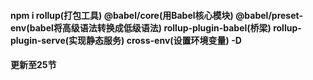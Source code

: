 #### npm i rollup(打包工具) @babel/core(用Babel核心模块) @babel/preset-env(babel将高级语法转换成低级语法) rollup-plugin-babel(桥梁) rollup-plugin-serve(实现静态服务) cross-env(设置环境变量) -D

#### 更新至25节